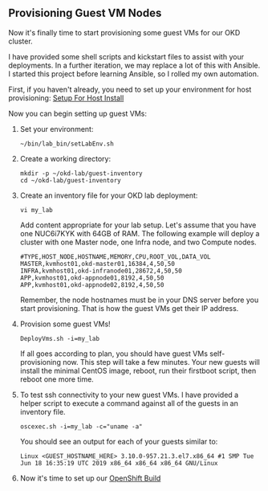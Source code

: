 ## Provisioning Guest VM Nodes

Now it's finally time to start provisioning some guest VMs for our OKD cluster.

I have provided some shell scripts and kickstart files to assist with your deployments.  In a further iteration, we may replace a lot of this with Ansible.  I started this project before learning Ansible, so I rolled my own automation.

First, if you haven't already, you need to set up your environment for host provisioning: [Setup For Host Install](Setup_Env.md)


Now you can begin setting up guest VMs:

1. Set your environment:

       ~/bin/lab_bin/setLabEnv.sh

1. Create a working directory:

       mkdir -p ~/okd-lab/guest-inventory
       cd ~/okd-lab/guest-inventory

1. Create an inventory file for your OKD lab deployment:

       vi my_lab

    Add content appropriate for your lab setup.  Let's assume that you have one NUC6i7KYK with 64GB of RAM.  The following example will deploy a cluster with one Master node, one Infra node, and two Compute nodes.

       #TYPE,HOST_NODE,HOSTNAME,MEMORY,CPU,ROOT_VOL,DATA_VOL
       MASTER,kvmhost01,okd-master01,16384,4,50,50
       INFRA,kvmhost01,okd-infranode01,28672,4,50,50
       APP,kvmhost01,okd-appnode01,8192,4,50,50
       APP,kvmhost01,okd-appnode02,8192,4,50,50

    Remember, the node hostnames must be in your DNS server before you start provisioning.  That is how the guest VMs get their IP address.

1. Provision some guest VMs!

       DeployVms.sh -i=my_lab

    If all goes according to plan, you should have guest VMs self-provisioning now.  This step will take a few minutes.  Your new guests will install the minimal CentOS image, reboot, run their firstboot script, then reboot one more time.

1. To test ssh connectivity to your new guest VMs.  I have provided a helper script to execute a command against all of the guests in an inventory file.

       oscexec.sh -i=my_lab -c="uname -a"
    
    You should see an output for each of your guests similar to:

       Linux <GUEST_HOSTNAME_HERE> 3.10.0-957.21.3.el7.x86_64 #1 SMP Tue Jun 18 16:35:19 UTC 2019 x86_64 x86_64 x86_64 GNU/Linux

1. Now it's time to set up our [OpenShift Build](OKD_Build.md)
